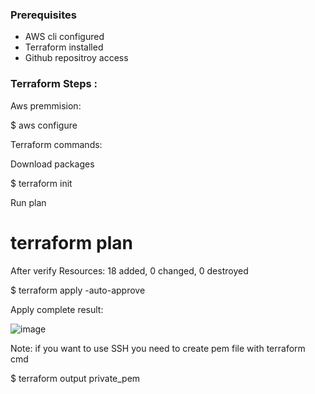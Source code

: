 
### Prerequisites

- AWS cli configured
- Terraform installed
- Github repositroy access



### Terraform Steps : 

Aws premmision:

$ aws configure

Terraform commands:

Download packages

$ terraform init

Run plan

# terraform plan

After verify Resources: 18 added, 0 changed, 0 destroyed

$ terraform apply -auto-approve

Apply complete result:

![image](https://github.com/dinghy-e2e/GreenRoad/assets/103927731/ccad42dc-d45a-42bf-9ff3-49e56eb34010)

Note:
if you want to use SSH you need to create pem file with terraform cmd

$ terraform output private_pem
